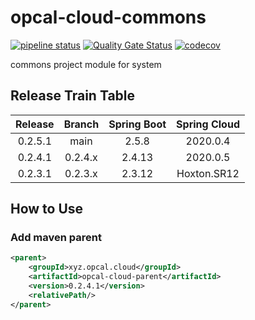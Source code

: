 # opcal-cloud-commons
[![pipeline status](https://gitlab.com/opcal-project/opcal-cloud-commons/badges/main/pipeline.svg)](https://gitlab.com/opcal-project/opcal-cloud-commons/-/commits/main)
[![Quality Gate Status](https://sonarcloud.io/api/project_badges/measure?project=opcal-project_opcal-cloud-commons&metric=alert_status)](https://sonarcloud.io/dashboard?id=opcal-project_opcal-cloud-commons)
[![codecov](https://codecov.io/gl/opcal-project/opcal-cloud-commons/branch/main/graph/badge.svg?token=AEBJ3Z5AJX)](https://codecov.io/gl/opcal-project/opcal-cloud-commons)

commons project module for system

## Release Train Table
|  Release  |   Branch  | Spring Boot | Spring Cloud |
|   :---:   |   :---:   |    :---:    |     :---:    |
| 0.2.5.1   |    main   |   2.5.8     |   2020.0.4   |
| 0.2.4.1   |  0.2.4.x  |   2.4.13    |   2020.0.5   |
| 0.2.3.1   |  0.2.3.x  |   2.3.12    |  Hoxton.SR12 |

## How to Use
### Add maven parent

```xml
<parent>
    <groupId>xyz.opcal.cloud</groupId>
    <artifactId>opcal-cloud-parent</artifactId>
    <version>0.2.4.1</version>
    <relativePath/>
</parent>
```